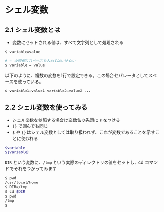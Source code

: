 # シェル変数

## 2.1 シェル変数とは

- 変数にセットされる値は、すべて文字列として処理される

```sh
$ variable=value

# = の両側にスペースを入れてはいけない
$ variable = value
```

以下のように、複数の変数を1行で設定できる。この場合セパレータとしてスペースを使っている。

```sh
$ variable1=value1 variable2=value2 ...
```

## 2.2 シェル変数を使ってみる

- シェル変数を参照する場合は変数名の先頭に `$` をつける
- `{}` で囲んでも同じ
- `$` や `{}` はシェル変数としては取り扱われず、これが変数であることを示すことに使われる


```sh
$variable
${variable}
```

`DIR` という変数に、`/tmp` という実際のディレクトリの値をセットし、cd コマンドでそれをつかってみます

```sh
$ pwd
/usr/local/home
$ DIR=/tmp
$ cd $DIR
$ pwd
/tmp
$
```


